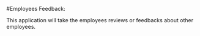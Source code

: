 #Employees Feedback:

This application will take the employees reviews or feedbacks about other employees.
